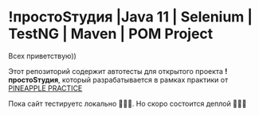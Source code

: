 # !простоSтудия |Java 11 | Selenium | TestNG | Maven | POM Project

Всех приветствую))

Этот репозиторий содержит автотесты для открытого проекта **!простоSтудия**, который
разрабатывается в рамках практики от [PINEAPPLE PRACTICE](https://pnpl.site)

Пока сайт тестируетс локально 🤫🤷‍♀️. Но скоро состоится деплой 💪✊🤩
